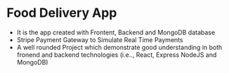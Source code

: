 # Food Delivery App
+ It is the app created with Frontent, Backend and MongoDB database
+ Stripe Payment Gateway to Simulate Real Time Payments
+ A well rounded Project which demonstrate good understanding in both fronend and backend technologies (i.e.., React, Express NodeJS and MongoDB)

